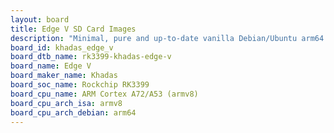 ```yaml
---
layout: board
title: Edge V SD Card Images
description: "Minimal, pure and up-to-date vanilla Debian/Ubuntu arm64 SD card images for Edge V by Khadas, SoC: Rockchip RK3399, CPU ISA: armv8"
board_id: khadas_edge_v
board_dtb_name: rk3399-khadas-edge-v
board_name: Edge V
board_maker_name: Khadas
board_soc_name: Rockchip RK3399
board_cpu_name: ARM Cortex A72/A53 (armv8)
board_cpu_arch_isa: armv8
board_cpu_arch_debian: arm64
---
```

